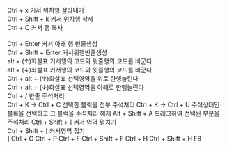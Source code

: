Ctrl + x            커서 위치행 잘라내기 <br>
Ctrl + Shift + k    커서 위치행 삭제<br>
Ctrl + C            커서 행 복사<br>  
Ctrl + Enter        커서 아래 행 빈줄생성<br>
Ctrl + Shift + Enter  커서위행빈줄생성 <br>
alt + (↑)화살표      커서행의 코드와 윗줄행의 코드를 바꾼다 <br>
alt + (↓)화살표      커서행의 코드와 윗줄행의 코드를 바꾼다 <br>
Ctrl + alt + (↑)화살표  선택영역을 위로 한행늘린다 <br>
Ctrl + alt + (↓)화살표  선택영역을 아래로 한행늘린다 <br>
Ctrl + /            한줄 주석처리 <br>
Ctrl + K → Ctrl + C   선택한 블럭을 전부 주석처리
Ctrl + K → Ctrl + U   주석상태인 블록을 선택하고 그 블럭을 주석처리 해제
Alt + Shift + A       드래그하여 선택된 부분을 주석처리
Ctrl + Shift + ]      커서 영역 펼치기 <br>
Ctrl + Shift + [      커서영역 접기     <br>]
Ctrl + G
Ctrl + P
Ctrl + F
Ctrl + Shift + F
Ctrl + H
Ctrl + Shift + H
F8
